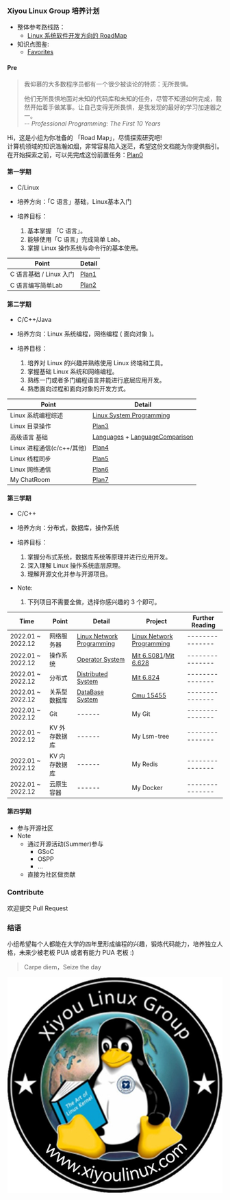 ### Xiyou Linux Group 培养计划

- 整体参考路线路：
  - [Linux 系统软件开发方向的 RoadMap](https://github.com/xiyou-linuxer/Plan/issues/1)   
- 知识点图鉴:  
  - [Favorites](https://github.com/xiyou-linuxer/Favorites)

#### Pre
<!-- 心灵鸡汤 -->
>我仰慕的大多数程序员都有一个很少被谈论的特质：无所畏惧。
>
>他们无所畏惧地面对未知的代码库和未知的任务，尽管不知道如何完成，毅然开始着手做某事。让自己变得无所畏惧，是我发现的最好的学习加速器之一。  
> -- _Professional Programming: The First 10 Years_

Hi，这是小组为你准备的 「Road Map」，尽情探索研究吧!  
计算机领域的知识浩瀚如烟，非常容易陷入迷茫，希望这份文档能为你提供指引。  
在开始探索之前，可以先完成这份前置任务：[Plan0](./realPlan/Plan0.md)

#### 第一学期  
* C/Linux

* 培养方向：「C 语言」基础，Linux基本入门
* 培养目标：
  1. 基本掌握 「C 语言」。
  2. 能够使用「C 语言」完成简单 Lab。
  3. 掌握 Linux 操作系统与命令行的基本使用。

|Point |Detail|
|-|-|
|C 语言基础 / Linux 入门|[Plan1](./realPlan/Plan1-C_Primer_Plus.md)|
|C 语言编写简单Lab|[Plan2](./realPlan/Plan2-StrBuf.md) |

#### 第二学期

* C/C++/Java

* 培养方向：Linux 系统编程，网络编程 ( 面向对象 )。
* 培养目标：
  1. 培养对 Linux 的兴趣并熟练使用 Linux 终端和工具。
  2. 掌握基础 Linux 系统和网络编程。
  3. 熟练一门或者多门编程语言并能进行底层应用开发。
  4. 熟悉面向过程和面向对象的开发方式。

| Point              | Detail      |
| ------------------ |-------------------- | 
| Linux 系统编程综述 | [Linux System Programming](preparation/LinuxSystemProgramming.md) | 
| Linux    目录操作  | [Plan3](realPlan/Plan3-ls.md)                  |  
| 高级语言 基础      | [Languages](preparation/Languages.md) + [LanguageComparison](preparation/LanguageComparison.md)   |  
| Linux    进程通信(c/c++/其他)  | [Plan4](realPlan/Plan4-Shell.md) |
| Linux    线程同步  | [Plan5](realPlan/Plan5-Thread.md)      | 
| Linux    网络通信  | [Plan6](realPlan/plan6-Network.md)| 
|My ChatRoom | [Plan7](realPlan/plan7-chatroom.md) |

#### 第三学期

* C/C++

* 培养方向：分布式，数据库，操作系统
* 培养目标：
  1. 掌握分布式系统，数据库系统等原理并进行应用开发。
  2. 深入理解 Linux 操作系统底层原理。
  3. 理解开源文化并参与开源项目。

* Note:
  1. 下列项目不需要全做，选择你感兴趣的 3 个即可。

| Time              | Point         | Detail     | Project         | Further Reading |
| ------------ | ------------- | ------- | ------------- | --------- |
| 2022.01 ~ 2022.12 | 网络服务器    | [Linux Network Programming](preparation/LinuxNetworkProgramming.md) | [Linux Network Programming](preparation/LinuxNetworkProgramming.md#%E8%87%AA%E6%88%91%E6%A3%80%E9%AA%8C-homework) | --------------- |
| 2022.01 ~ 2022.12 | 操作系统      | [Operator System](preparation/OS.md)   | [Mit 6.S081](https://pdos.csail.mit.edu/6.S081)/[Mit 6.628](https://pdos.csail.mit.edu/6.828/2018/schedule.html)  | --------------- |
| 2022.01 ~ 2022.12 | 分布式        | [Distributed System](preparation/DistributedSystems.md)             | [Mit 6.824](https://pdos.csail.mit.edu/6.824/) | --------------- |
| 2022.01 ~ 2022.12 | 关系型数据库  | [DataBase System](preparation/DB.md)  | [Cmu 15455](https://15445.courses.cs.cmu.edu)    | --------------- |
| 2022.01 ~ 2022.12 | Git           | ------  | My Git       | --------------- |
| 2022.01 ~ 2022.12 | KV 外存数据库 | ------   | My Lsm-tree   | --------------- |
| 2022.01 ~ 2022.12 | KV 内存数据库 |------| My Redis      | --------------- |
| 2022.01 ~ 2022.12 | 云原生 容器   | ------| My Docker  | --------------- |

#### 第四学期
- 参与开源社区
- Note
  - 通过开源活动(Summer)参与
    - GSoC
    - OSPP
    - ...
  - 直接为社区做贡献


<!--  Then? What's next? -->

### Contribute
欢迎提交 Pull Request

### 结语

小组希望每个人都能在大学的四年里形成编程的兴趣，锻炼代码能力，培养独立人格，未来少被老板 PUA 或者有能力 PUA 老板 :)

> Carpe diem，Seize the day

![一只来自西安邮电大学的小企鹅](resource/xiyoulinux.jpg)
